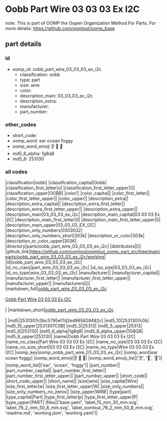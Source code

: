 # Oobb Part Wire 03 03 03 Ex I2C  

note: This is part of OOMP the Oopen Organization Method For Parts. For more details: https://github.com/oomlout/oomp_base

##  part details





### id
* oomp_id: oobb_part_wire_03_03_03_ex_i2c
  * classification: oobb
  * type: part
  * size: wire
  * color: 
  * description_main: 03_03_03_ex_i2c
  * description_extra: 
  * manufacturer: 
  * part_number: 

### other_codes
* short_code: 
* oomp_word: ear ocean foggy
* oomp_word_emoji :ear: :ocean: :foggy:
* md5_6_alpha: 1g8q8
* md5_6: 253130

### all codes 
|classification|oobb|
|classification_capital|Oobb|
|classification_first_letter|o|
|classification_first_letter_upper|O|
|classification_upper|OOBB|
|color||
|color_capital||
|color_first_letter||
|color_first_letter_upper||
|color_upper||
|description_extra||
|description_extra_capital||
|description_extra_first_letter||
|description_extra_first_letter_upper||
|description_extra_upper||
|description_main|03_03_03_ex_i2c|
|description_main_capital|03 03 03 Ex I2C|
|description_main_first_letter|0|
|description_main_first_letter_upper|0|
|description_main_upper|03_03_03_EX_I2C|
|description_only_numbers|0303032|
|description_only_numbers_short|303k|
|description_or_color|303k|
|description_or_color_upper|303K|
|directory|parts/oobb_part_wire_03_03_03_ex_i2c|
|distributors|[]|
|github_link|https://github.com/oomlout/oomlout_oomp_part_src/tree/main/parts/oobb_part_wire_03_03_03_ex_i2c/working|
|id|oobb_part_wire_03_03_03_ex_i2c|
|id_no_class|part_wire_03_03_03_ex_i2c|
|id_no_size|03_03_03_ex_i2c|
|id_no_type|wire_03_03_03_ex_i2c|
|manufacturer||
|manufacturer_capital||
|manufacturer_first_letter||
|manufacturer_first_letter_upper||
|manufacturer_upper||
|manufacturers|[]|
|markdown_full|[oobb_part_wire_03_03_03_ex_i2c](https://github.com/oomlout/oomlout_oomp_part_src/tree/main/parts/oobb_part_wire_03_03_03_ex_i2c/working)<br>[](https://github.com/oomlout/oomlout_oomp_part_src/tree/main/parts/oobb_part_wire_03_03_03_ex_i2c/working)<br>[Oobb Part Wire 03 03 03 Ex I2C](https://github.com/oomlout/oomlout_oomp_part_src/tree/main/parts/oobb_part_wire_03_03_03_ex_i2c/working)<br><br>|
|markdown_short|[oobb_part_wire_03_03_03_ex_i2c](https://github.com/oomlout/oomlout_oomp_part_src/tree/main/parts/oobb_part_wire_03_03_03_ex_i2c/working)<br><br>|
|md5|2531307c0bc5795ef7d2ed965828482c|
|md5_10|2531307c0b|
|md5_10_upper|2531307C0B|
|md5_5|25313|
|md5_5_upper|25313|
|md5_6|253130|
|md5_6_alpha|1g8q8|
|md5_6_alpha_upper|1G8Q8|
|md5_6_upper|253130|
|name|Oobb Part Wire 03 03 03 Ex I2C|
|name_no_class|Part Wire 03 03 03 Ex I2C|
|name_no_size|03 03 03 Ex I2C|
|name_no_size_short|03 03 03 Ex I2C|
|name_no_type|Wire 03 03 03 Ex I2C|
|oomp_key|oomp_oobb_part_wire_03_03_03_ex_i2c|
|oomp_word|ear ocean foggy|
|oomp_word_emoji|:ear: :ocean: :foggy:|
|oomp_word_emoji_list|[':ear:', ':ocean:', ':foggy:']|
|oomp_word_list|['ear', 'ocean', 'foggy']|
|part_number||
|part_number_capital||
|part_number_first_letter||
|part_number_first_letter_upper||
|part_number_upper||
|short_code||
|short_code_upper||
|short_name||
|size|wire|
|size_capital|Wire|
|size_first_letter|w|
|size_first_letter_upper|W|
|size_only_numbers||
|size_only_numbers_no_zeros||
|size_upper|WIRE|
|type|part|
|type_capital|Part|
|type_first_letter|p|
|type_first_letter_upper|P|
|type_upper|PART|
|files|['base.yaml', 'label_15_mm_30_mm.svg', 'label_76_2_mm_50_8_mm.svg', 'label_oomlout_76_2_mm_50_8_mm.svg', 'readme.md', 'working.json', 'working.yaml']|
